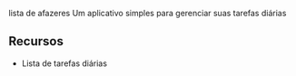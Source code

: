 lista de afazeres
Um aplicativo simples para gerenciar suas tarefas diárias
## Recursos
* Lista de tarefas diárias

